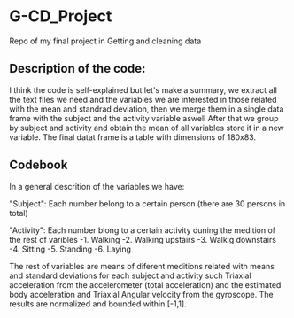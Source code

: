# G-CD_Project
Repo of my final project in Getting and cleaning data 

## Description of the code:

I think the code is self-explained but let's make a summary, 
we extract all the text files we need and the variables we are interested in those related with the mean and 
standrad deviation, then we merge them in a single data frame with the subject and the activity variable aswell
After that we group by subject and activity and obtain the mean of all variables store it in a new variable.
The final datat frame is a table with dimensions of 180x83.

## Codebook
In a general descrition of the variables we have:

"Subject": Each number belong to a certain person (there are 30 persons in total)

"Activity": Each number blong to a certain activity duning the medition of the rest of varibles
            -1. Walking
            -2. Walking upstairs
            -3. Walkig downstairs
            -4. Sitting
            -5. Standing
            -6. Laying

The rest of variables are means of diferent meditions related with means and standard deviations 
for each subject and activity such 
Triaxial acceleration from the accelerometer (total acceleration) and the estimated body acceleration and
Triaxial Angular velocity from the gyroscope. 
The results are normalized and bounded within [-1,1].
